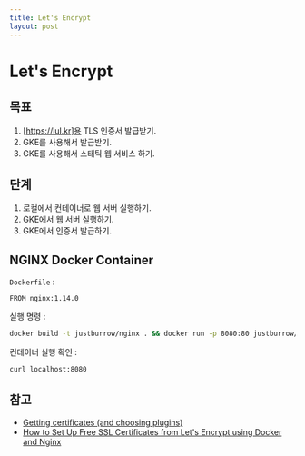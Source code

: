 ```yaml
---
title: Let's Encrypt
layout: post
---
```

# Let's Encrypt

## 목표

1. [https://lul.kr]용 TLS 인증서 발급받기.
1. GKE를 사용해서 발급받기.
1. GKE를 사용해서 스태틱 웹 서비스 하기.

## 단계

1. 로컬에서 컨테이너로 웹 서버 실행하기.
1. GKE에서 웹 서버 실행하기.
1. GKE에서 인증서 발급하기.

## NGINX Docker Container

`Dockerfile` :
```docker
FROM nginx:1.14.0
```

실행 명령 :
```bash
docker build -t justburrow/nginx . && docker run -p 8080:80 justburrow/nginx
```

컨테이너 실행 확인 :
```bash
curl localhost:8080
```

## 참고

- [Getting certificates (and choosing plugins)](https://certbot.eff.org/docs/using.html#manual)
- [How to Set Up Free SSL Certificates from Let's Encrypt using Docker and Nginx](https://www.humankode.com/ssl/how-to-set-up-free-ssl-certificates-from-lets-encrypt-using-docker-and-nginx)